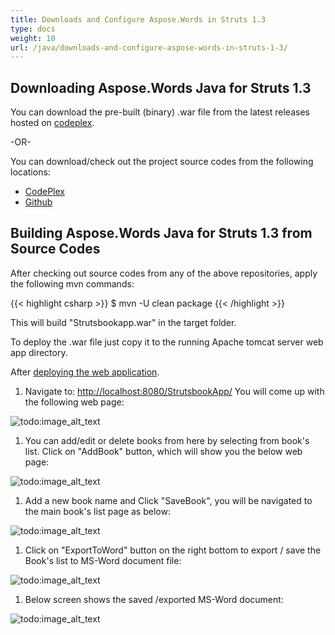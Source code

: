 ```yaml
---
title: Downloads and Configure Aspose.Words in Struts 1.3
type: docs
weight: 10
url: /java/downloads-and-configure-aspose-words-in-struts-1-3/
---
```


## **Downloading Aspose.Words Java for Struts 1.3**
You can download the pre-built (binary) .war file from the latest releases hosted on [codeplex](http://aspose-wordsforstruts.codeplex.com/releases/view/615997).

-OR-

You can download/check out the project source codes from the following locations:

- [CodePlex](https://aspose-wordsforstruts.codeplex.com)
- [Github](https://github.com/aspose-words/Aspose.Words-for-Java/tree/master/Plugins/Aspose_Words_for_Struts)
## **Building Aspose.Words Java for Struts 1.3 from Source Codes**
After checking out source codes from any of the above repositories, apply the following mvn commands:

{{< highlight csharp >}}
$ mvn -U clean package 
{{< /highlight >}}

This will build "Strutsbookapp.war" in the target folder.

To deploy the .war file just copy it to the running Apache tomcat server web app directory.

After [deploying the web application](/words/java/installation/).

1. Navigate to: <http://localhost:8080/StrutsbookApp/>
   You will come up with the following web page: 

![todo:image_alt_text](http://i.imgur.com/06vsMoh.jpg)

1. You can add/edit or delete books from here by selecting from book's list.
   Click on "AddBook" button, which will show you the below web page: 

![todo:image_alt_text](http://i.imgur.com/147iCaY.jpg)

1. Add a new book name and Click "SaveBook", you will be navigated to the main book's list page as below: 

![todo:image_alt_text](http://i.imgur.com/F9khPht.jpg)

1. Click on "ExportToWord" button on the right bottom to export / save the Book's list to MS-Word document file: 

![todo:image_alt_text](http://i.imgur.com/zvPhfFu.jpg)

1. Below screen shows the saved /exported MS-Word document: 

![todo:image_alt_text](http://i.imgur.com/NC6UgFu.jpg)
